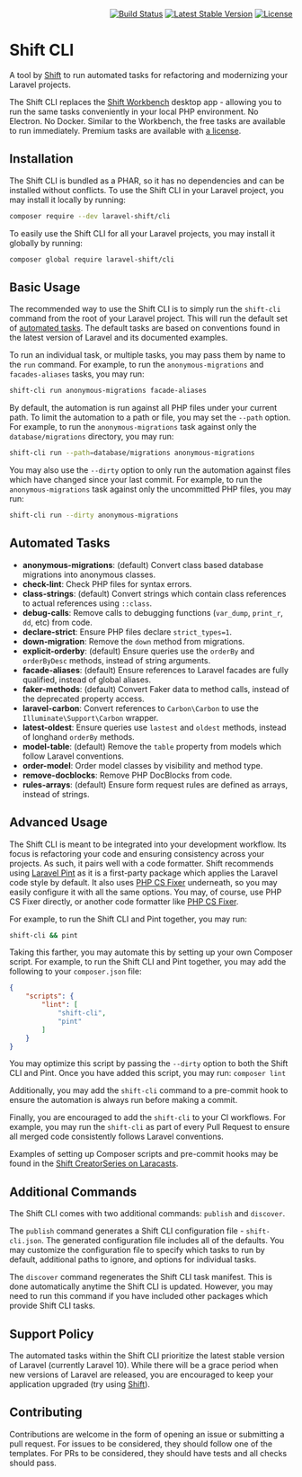 <p align="right">
    <a href="https://github.com/laravel-shift/cli/actions"><img src="https://github.com/laravel-shift/cli/workflows/Test/badge.svg" alt="Build Status"></a>
    <a href="https://packagist.org/packages/laravel-shift/cli"><img src="https://poser.pugx.org/laravel-shift/cli/v/stable.svg" alt="Latest Stable Version"></a>
    <a href="https://github.com/badges/poser/blob/master/LICENSE"><img src="https://poser.pugx.org/laravel-shift/cli/license.svg" alt="License"></a>
</p>

# Shift CLI
A tool by [Shift](https://laravelshift.com/) to run automated tasks for refactoring and modernizing your Laravel projects.

The Shift CLI replaces the [Shift Workbench](https://laravelshift.com/workbench) desktop app - allowing you to run the same tasks conveniently in your local PHP environment. No Electron. No Docker. Similar to the Workbench, the free tasks are available to run immediately. Premium tasks are available with [a license](https://laravelshift.com/cli#licenses).


## Installation
The Shift CLI is bundled as a PHAR, so it has no dependencies and can be installed without conflicts. To use the Shift CLI in your Laravel project, you may install it locally by running:

```sh
composer require --dev laravel-shift/cli
```

To easily use the Shift CLI for all your Laravel projects, you may install it globally by running:

```sh
composer global require laravel-shift/cli
```


## Basic Usage
The recommended way to use the Shift CLI is to simply run the `shift-cli` command from the root of your Laravel project. This will run the default set of [automated tasks](#automated-tasks). The default tasks are based on conventions found in the latest version of Laravel and its documented examples.

To run an individual task, or multiple tasks, you may pass them by name to the `run` command. For example, to run the `anonymous-migrations` and `facades-aliases` tasks, you may run:

```sh
shift-cli run anonymous-migrations facade-aliases
```

By default, the automation is run against all PHP files under your current path. To limit the automation to a path or file, you may set the `--path` option. For example, to run the `anonymous-migrations` task against only the `database/migrations` directory, you may run:

```sh
shift-cli run --path=database/migrations anonymous-migrations
```

You may also use the `--dirty` option to only run the automation against files which have changed since your last commit. For example, to run the `anonymous-migrations` task against only the uncommitted PHP files, you may run:

```sh
shift-cli run --dirty anonymous-migrations
```


## Automated Tasks
- **anonymous-migrations**: (default) Convert class based database migrations into anonymous classes.
- **check-lint**: Check PHP files for syntax errors.
- **class-strings**: (default) Convert strings which contain class references to actual references using `::class`.
- **debug-calls**: Remove calls to debugging functions (`var_dump`, `print_r`, `dd`, etc) from code.
- **declare-strict**: Ensure PHP files declare `strict_types=1`.
- **down-migration**: Remove the `down` method from migrations.
- **explicit-orderby**: (default) Ensure queries use the `orderBy` and `orderByDesc` methods, instead of string arguments.
- **facade-aliases**: (default) Ensure references to Laravel facades are fully qualified, instead of global aliases.
- **faker-methods**: (default) Convert Faker data to method calls, instead of the deprecated property access. 
- **laravel-carbon**: Convert references to `Carbon\Carbon` to use the `Illuminate\Support\Carbon` wrapper.
- **latest-oldest**: Ensure queries use `lastest` and `oldest` methods, instead of longhand `orderBy` methods.
- **model-table**: (default) Remove the `table` property from models which follow Laravel conventions.
- **order-model**: Order model classes by visibility and method type.
- **remove-docblocks**: Remove PHP DocBlocks from code.
- **rules-arrays**: (default) Ensure form request rules are defined as arrays, instead of strings.


## Advanced Usage
The Shift CLI is meant to be integrated into your development workflow. Its focus is refactoring your code and ensuring consistency across your projects. As such, it pairs well with a code formatter. Shift recommends using [Laravel Pint](https://laravel.com/docs/pint) as it is a first-party package which applies the Laravel code style by default. It also uses [PHP CS Fixer](https://github.com/PHP-CS-Fixer/PHP-CS-Fixer) underneath, so you may easily configure it with all the same options. You may, of course, use PHP CS Fixer directly, or another code formatter like [PHP CS Fixer](https://github.com/squizlabs/PHP_CodeSniffer).

For example, to run the Shift CLI and Pint together, you may run:

```sh
shift-cli && pint
```

Taking this farther, you may automate this by setting up your own Composer script. For example, to run the Shift CLI and Pint together, you may add the following to your `composer.json` file:

```json
{
    "scripts": {
        "lint": [
            "shift-cli",
            "pint"
        ]
    }
}
```

You may optimize this script by passing the `--dirty` option to both the Shift CLI and Pint. Once you have added this script, you may run: `composer lint`

Additionally, you may add the `shift-cli` command to a pre-commit hook to ensure the automation is always run before making a commit.

Finally, you are encouraged to add the `shift-cli` to your CI workflows. For example, you may run the `shift-cli` as part of every Pull Request to ensure all merged code consistently follows Laravel conventions.

Examples of setting up Composer scripts and pre-commit hooks may be found in the [Shift CreatorSeries on Laracasts](https://laracasts.com/series/automated-laravel-upgrades/episodes/4).


## Additional Commands
The Shift CLI comes with two additional commands: `publish` and `discover`.

The `publish` command generates a Shift CLI configuration file - `shift-cli.json`. The generated configuration file includes all of the defaults. You may customize the configuration file to specify which tasks to run by default, additional paths to ignore, and options for individual tasks.

The `discover` command regenerates the Shift CLI task manifest. This is done automatically anytime the Shift CLI is updated. However, you may need to run this command if you have included other packages which provide Shift CLI tasks.


## Support Policy
The automated tasks within the Shift CLI prioritize the latest stable version of Laravel (currently Laravel 10). While there will be a grace period when new versions of Laravel are released, you are encouraged to keep your application upgraded (try using [Shift](https://laravelshift.com)).


## Contributing
Contributions are welcome in the form of opening an issue or submitting a pull request. For issues to be considered, they should follow one of the templates. For PRs to be considered, they should have tests and all checks should pass.
